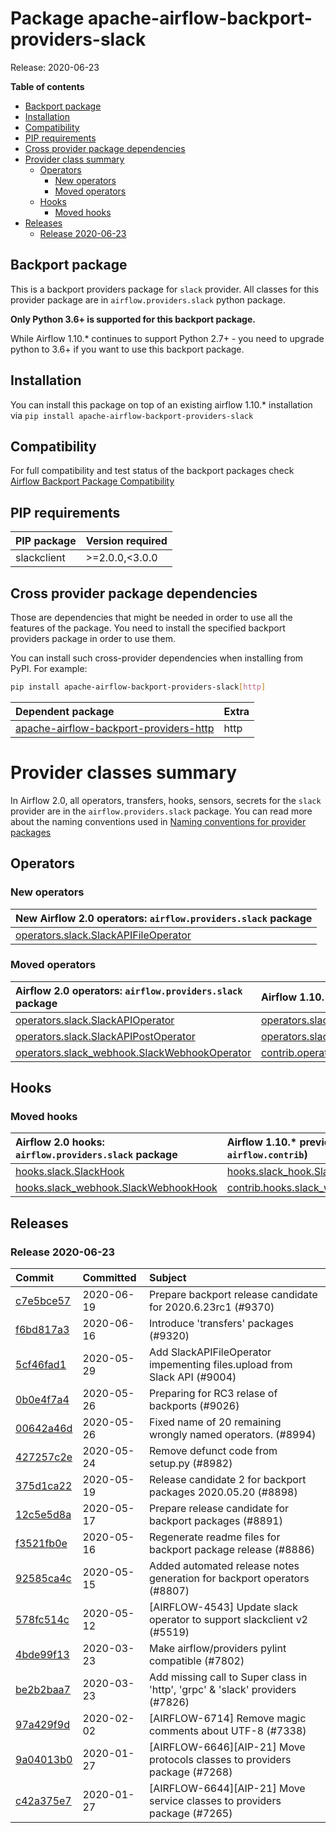 <!--
 Licensed to the Apache Software Foundation (ASF) under one
 or more contributor license agreements.  See the NOTICE file
 distributed with this work for additional information
 regarding copyright ownership.  The ASF licenses this file
 to you under the Apache License, Version 2.0 (the
 "License"); you may not use this file except in compliance
 with the License.  You may obtain a copy of the License at

   http://www.apache.org/licenses/LICENSE-2.0

 Unless required by applicable law or agreed to in writing,
 software distributed under the License is distributed on an
 "AS IS" BASIS, WITHOUT WARRANTIES OR CONDITIONS OF ANY
 KIND, either express or implied.  See the License for the
 specific language governing permissions and limitations
 under the License.
 -->


# Package apache-airflow-backport-providers-slack

Release: 2020-06-23

**Table of contents**

- [Backport package](#backport-package)
- [Installation](#installation)
- [Compatibility](#compatibility)
- [PIP requirements](#pip-requirements)
- [Cross provider package dependencies](#cross-provider-package-dependencies)
- [Provider class summary](#provider-class-summary)
    - [Operators](#operators)
        - [New operators](#new-operators)
        - [Moved operators](#moved-operators)
    - [Hooks](#hooks)
        - [Moved hooks](#moved-hooks)
- [Releases](#releases)
    - [Release 2020-06-23](#release-2020-06-23)

## Backport package

This is a backport providers package for `slack` provider. All classes for this provider package
are in `airflow.providers.slack` python package.

**Only Python 3.6+ is supported for this backport package.**

While Airflow 1.10.* continues to support Python 2.7+ - you need to upgrade python to 3.6+ if you
want to use this backport package.



## Installation

You can install this package on top of an existing airflow 1.10.* installation via
`pip install apache-airflow-backport-providers-slack`

## Compatibility

For full compatibility and test status of the backport packages check
[Airflow Backport Package Compatibility](https://cwiki.apache.org/confluence/display/AIRFLOW/Backported+providers+packages+for+Airflow+1.10.*+series)

## PIP requirements

| PIP package   | Version required   |
|:--------------|:-------------------|
| slackclient   | &gt;=2.0.0,&lt;3.0.0     |

## Cross provider package dependencies

Those are dependencies that might be needed in order to use all the features of the package.
You need to install the specified backport providers package in order to use them.

You can install such cross-provider dependencies when installing from PyPI. For example:

```bash
pip install apache-airflow-backport-providers-slack[http]
```

| Dependent package                                                                                              | Extra   |
|:---------------------------------------------------------------------------------------------------------------|:--------|
| [apache-airflow-backport-providers-http](https://github.com/apache/airflow/tree/master/airflow/providers/http) | http    |

# Provider classes summary

In Airflow 2.0, all operators, transfers, hooks, sensors, secrets for the `slack` provider
are in the `airflow.providers.slack` package. You can read more about the naming conventions used
in [Naming conventions for provider packages](https://github.com/apache/airflow/blob/master/CONTRIBUTING.rst#naming-conventions-for-provider-packages)


## Operators


### New operators

| New Airflow 2.0 operators: `airflow.providers.slack` package                                                                     |
|:---------------------------------------------------------------------------------------------------------------------------------|
| [operators.slack.SlackAPIFileOperator](https://github.com/apache/airflow/blob/master/airflow/providers/slack/operators/slack.py) |



### Moved operators

| Airflow 2.0 operators: `airflow.providers.slack` package                                                                                         | Airflow 1.10.* previous location (usually `airflow.contrib`)                                                                                                             |
|:-------------------------------------------------------------------------------------------------------------------------------------------------|:-------------------------------------------------------------------------------------------------------------------------------------------------------------------------|
| [operators.slack.SlackAPIOperator](https://github.com/apache/airflow/blob/master/airflow/providers/slack/operators/slack.py)                     | [operators.slack_operator.SlackAPIOperator](https://github.com/apache/airflow/blob/v1-10-stable/airflow/operators/slack_operator.py)                                     |
| [operators.slack.SlackAPIPostOperator](https://github.com/apache/airflow/blob/master/airflow/providers/slack/operators/slack.py)                 | [operators.slack_operator.SlackAPIPostOperator](https://github.com/apache/airflow/blob/v1-10-stable/airflow/operators/slack_operator.py)                                 |
| [operators.slack_webhook.SlackWebhookOperator](https://github.com/apache/airflow/blob/master/airflow/providers/slack/operators/slack_webhook.py) | [contrib.operators.slack_webhook_operator.SlackWebhookOperator](https://github.com/apache/airflow/blob/v1-10-stable/airflow/contrib/operators/slack_webhook_operator.py) |







## Hooks



### Moved hooks

| Airflow 2.0 hooks: `airflow.providers.slack` package                                                                                 | Airflow 1.10.* previous location (usually `airflow.contrib`)                                                                                         |
|:-------------------------------------------------------------------------------------------------------------------------------------|:-----------------------------------------------------------------------------------------------------------------------------------------------------|
| [hooks.slack.SlackHook](https://github.com/apache/airflow/blob/master/airflow/providers/slack/hooks/slack.py)                        | [hooks.slack_hook.SlackHook](https://github.com/apache/airflow/blob/v1-10-stable/airflow/hooks/slack_hook.py)                                        |
| [hooks.slack_webhook.SlackWebhookHook](https://github.com/apache/airflow/blob/master/airflow/providers/slack/hooks/slack_webhook.py) | [contrib.hooks.slack_webhook_hook.SlackWebhookHook](https://github.com/apache/airflow/blob/v1-10-stable/airflow/contrib/hooks/slack_webhook_hook.py) |






## Releases

### Release 2020-06-23

| Commit                                                                                         | Committed   | Subject                                                                       |
|:-----------------------------------------------------------------------------------------------|:------------|:------------------------------------------------------------------------------|
| [c7e5bce57](https://github.com/apache/airflow/commit/c7e5bce57fe7f51cefce4f8a41ce408ac5675d13) | 2020-06-19  | Prepare backport release candidate for 2020.6.23rc1 (#9370)                   |
| [f6bd817a3](https://github.com/apache/airflow/commit/f6bd817a3aac0a16430fc2e3d59c1f17a69a15ac) | 2020-06-16  | Introduce &#39;transfers&#39; packages (#9320)                                        |
| [5cf46fad1](https://github.com/apache/airflow/commit/5cf46fad1e0a9cdde213258b2064e16d30d3160e) | 2020-05-29  | Add SlackAPIFileOperator impementing files.upload from Slack API (#9004)      |
| [0b0e4f7a4](https://github.com/apache/airflow/commit/0b0e4f7a4cceff3efe15161fb40b984782760a34) | 2020-05-26  | Preparing for RC3 relase of backports (#9026)                                 |
| [00642a46d](https://github.com/apache/airflow/commit/00642a46d019870c4decb3d0e47c01d6a25cb88c) | 2020-05-26  | Fixed name of 20 remaining wrongly named operators. (#8994)                   |
| [427257c2e](https://github.com/apache/airflow/commit/427257c2e2ffc886ef9f516e9c4d015a4ede9bbd) | 2020-05-24  | Remove defunct code from setup.py (#8982)                                     |
| [375d1ca22](https://github.com/apache/airflow/commit/375d1ca229464617780623c61c6e8a1bf570c87f) | 2020-05-19  | Release candidate 2 for backport packages 2020.05.20 (#8898)                  |
| [12c5e5d8a](https://github.com/apache/airflow/commit/12c5e5d8ae25fa633efe63ccf4db389e2b796d79) | 2020-05-17  | Prepare release candidate for backport packages (#8891)                       |
| [f3521fb0e](https://github.com/apache/airflow/commit/f3521fb0e36733d8bd356123e56a453fd37a6dca) | 2020-05-16  | Regenerate readme files for backport package release (#8886)                  |
| [92585ca4c](https://github.com/apache/airflow/commit/92585ca4cb375ac879f4ab331b3a063106eb7b92) | 2020-05-15  | Added automated release notes generation for backport operators (#8807)       |
| [578fc514c](https://github.com/apache/airflow/commit/578fc514cd325b7d190bdcfb749a384d101238fa) | 2020-05-12  | [AIRFLOW-4543] Update slack operator to support slackclient v2 (#5519)        |
| [4bde99f13](https://github.com/apache/airflow/commit/4bde99f1323d72f6c84c1548079d5e98fc0a2a9a) | 2020-03-23  | Make airflow/providers pylint compatible (#7802)                              |
| [be2b2baa7](https://github.com/apache/airflow/commit/be2b2baa7c5f53c2d73646e4623cdb6731551b70) | 2020-03-23  | Add missing call to Super class in &#39;http&#39;, &#39;grpc&#39; &amp; &#39;slack&#39; providers (#7826) |
| [97a429f9d](https://github.com/apache/airflow/commit/97a429f9d0cf740c5698060ad55f11e93cb57b55) | 2020-02-02  | [AIRFLOW-6714] Remove magic comments about UTF-8 (#7338)                      |
| [9a04013b0](https://github.com/apache/airflow/commit/9a04013b0e40b0d744ff4ac9f008491806d60df2) | 2020-01-27  | [AIRFLOW-6646][AIP-21] Move protocols classes to providers package (#7268)    |
| [c42a375e7](https://github.com/apache/airflow/commit/c42a375e799e5adb3f9536616372dc90ff47e6c8) | 2020-01-27  | [AIRFLOW-6644][AIP-21] Move service classes to providers package (#7265)      |
